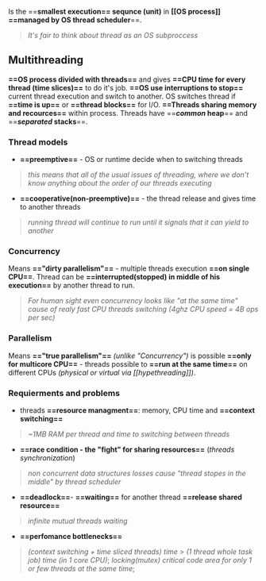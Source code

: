 
Is the ==**smallest execution== sequnce (unit)** in **[[OS process]] ==managed by OS thread scheduler**==.

> *It's fair to think about thread as an OS subproccess*

## Multithreading

**==OS process divided with threads==** and gives **==CPU time for every thread (time slices)==** to do it's job.
**==OS use interruptions to stop==** current thread execution and switch to another.
OS switches thread if **==time is up==** or **==thread blocks==** for I/O.
**==Threads sharing memory and recources==** within process.
Threads have ==***common* heap**== and ==***separated* stacks**==.

### Thread models

- **==preemptive==** - OS or runtime decide when to switching threads
> *this means that all of the usual issues of threading, where we don’t know anything about the order of our threads executing*

- **==cooperative(non-preemptive)==** - the thread release and gives time to another threads
>*running thread will continue to run until it signals that it can yield to another*
### Concurrency 

Means **=="dirty parallelism"==** - multiple threads execution **==on single CPU==**.
Thread can be **==interrupted(stopped) in middle of his execution==** by another thread to run.
> *For human sight even concurrency looks like "at the same time" cause of realy fast CPU threads switching (4ghz CPU speed = 4B ops per sec)*

### Parallelism

Means **=="true parallelism"==** *(unlike "Concurrency")* is possible **==only for multicore CPU==** - threads possible to **==run at the same time==** on different CPUs *(physical or virtual via [[hypethreading]])*.

### Requierments and problems

- threads **==resource managment==**: memory, CPU time and **==context switching==**
> *~1MB RAM per thread and time to switching between threads*
- **==race condition - the "fight" for sharing resources==** (*threads synchronization*)
> *non concurrent data structures losses cause "thread stopes in the middle" by thread scheduler*
- **==deadlock==**- **==waiting==** for another thread **==release shared resource==**
> *infinite mutual threads waiting*
- **==perfomance bottlenecks==** 
> *(context switching + time sliced threads) time > (1 thread whole task job) time (in 1 core CPU)*;
> *locking(mutex) critical code area for only 1 or few threads at the same time*;